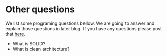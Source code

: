 # Other questions

We list some programing questions bellow. We are going to answer and explain those questions in later blog. If you have any questions please post that [here](https://www.facebook.com/idealsofsoftwareprograming).


- What is SOLID?
- What is clean architecture?
